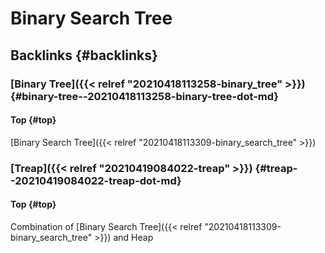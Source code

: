 # Binary Search Tree


## Backlinks {#backlinks}


### [Binary Tree]({{< relref "20210418113258-binary_tree" >}}) {#binary-tree--20210418113258-binary-tree-dot-md}


#### Top {#top}

[Binary Search Tree]({{< relref "20210418113309-binary_search_tree" >}})


### [Treap]({{< relref "20210419084022-treap" >}}) {#treap--20210419084022-treap-dot-md}


#### Top {#top}

Combination of [Binary Search Tree]({{< relref "20210418113309-binary_search_tree" >}}) and Heap
